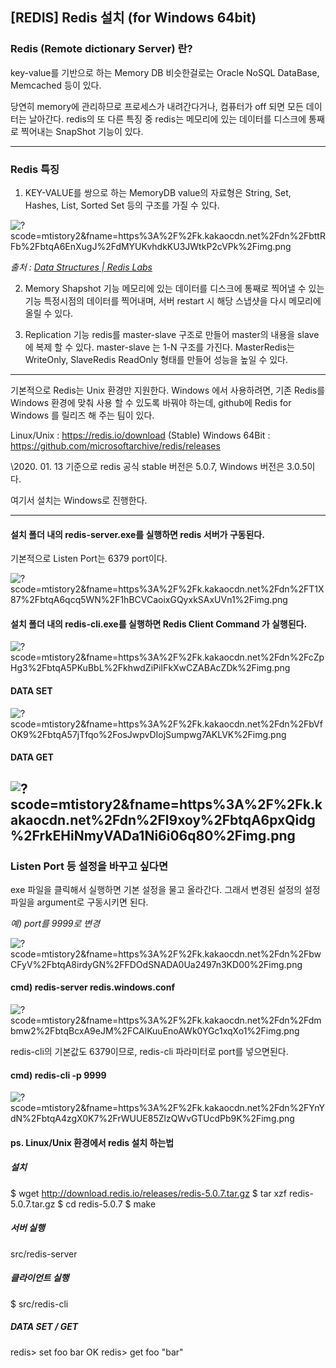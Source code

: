 ## [REDIS] Redis 설치 (for Windows 64bit)

### Redis (Remote dictionary Server) 란?
 key-value를 기반으로 하는 Memory DB
비슷한걸로는 Oracle NoSQL DataBase, Memcached 등이 있다.

당연히 memory에 관리하므로 프로세스가 내려간다거나, 컴퓨터가 off 되면 모든 데이터는 날아간다.
redis의 또 다른 특징 중 redis는 메모리에 있는 데이터를 디스크에 통째로 찍어내는 SnapShot 기능이 있다.

---
### Redis 특징

1. KEY-VALUE를 쌍으로 하는 MemoryDB
value의 자료형은 String, Set, Hashes, List, Sorted Set 등의 구조를 가질 수 있다.

![?scode=mtistory2&fname=https%3A%2F%2Fk.kakaocdn.net%2Fdn%2FbttRFb%2FbtqA6EnXugJ%2FdMYUKvhdkKU3JWtkP2cVPk%2Fimg.png](https://img1.daumcdn.net/thumb/R1280x0/?scode=mtistory2&fname=https%3A%2F%2Fk.kakaocdn.net%2Fdn%2FbttRFb%2FbtqA6EnXugJ%2FdMYUKvhdkKU3JWtkP2cVPk%2Fimg.png)

*출처 : [Data Structures \| Redis Labs](https://redislabs.com/redis-enterprise/data-structures/)*

2. Memory Shapshot 기능
메모리에 있는 데이터를 디스크에 통째로 찍어낼 수 있는 기능
특정시점의 데이터를 찍어내며, 서버 restart 시 해당 스냅샷을 다시 메모리에 올릴 수 있다.

3. Replication 기능
redis를 master-slave 구조로 만들어 master의 내용을 slave에 복제 할 수 있다.
master-slave 는 1-N 구조를 가진다.
MasterRedis는 WriteOnly, SlaveRedis ReadOnly 형태를 만들어 성능을 높일 수 있다.

---

기본적으로 Redis는 Unix 환경만 지원한다.
Windows 에서 사용하려면, 기존 Redis를 Windows 환경에 맞춰 사용 할 수 있도록 바꿔야 하는데, github에 Redis for Windows 를 릴리즈 해 주는 팀이 있다.

Linux/Unix : https://redis.io/download (Stable)
Windows 64Bit : https://github.com/microsoftarchive/redis/releases

\2020. 01. 13 기준으로 redis 공식 stable 버전은 5.0.7, Windows 버전은 3.0.5이다.

여기서 설치는 Windows로 진행한다.

---

#### 설치 폴더 내의 redis-server.exe를 실행하면 redis 서버가 구동된다.
기본적으로 Listen Port는 6379 port이다.

![?scode=mtistory2&fname=https%3A%2F%2Fk.kakaocdn.net%2Fdn%2FT1X87%2FbtqA6qcq5WN%2F1hBCVCaoixGQyxkSAxUVn1%2Fimg.png](https://img1.daumcdn.net/thumb/R1280x0/?scode=mtistory2&fname=https%3A%2F%2Fk.kakaocdn.net%2Fdn%2FT1X87%2FbtqA6qcq5WN%2F1hBCVCaoixGQyxkSAxUVn1%2Fimg.png)

#### 설치 폴더 내의 redis-cli.exe를 실행하면 Redis Client Command 가 실행된다.

![?scode=mtistory2&fname=https%3A%2F%2Fk.kakaocdn.net%2Fdn%2FcZpHg3%2FbtqA5PKuBbL%2FkhwdZiPiIFkXwCZABAcZDk%2Fimg.png](https://img1.daumcdn.net/thumb/R1280x0/?scode=mtistory2&fname=https%3A%2F%2Fk.kakaocdn.net%2Fdn%2FcZpHg3%2FbtqA5PKuBbL%2FkhwdZiPiIFkXwCZABAcZDk%2Fimg.png)

#### DATA SET

![?scode=mtistory2&fname=https%3A%2F%2Fk.kakaocdn.net%2Fdn%2FbVfOK9%2FbtqA57jTfqo%2FosJwpvDIojSumpwg7AKLVK%2Fimg.png](https://img1.daumcdn.net/thumb/R1280x0/?scode=mtistory2&fname=https%3A%2F%2Fk.kakaocdn.net%2Fdn%2FbVfOK9%2FbtqA57jTfqo%2FosJwpvDIojSumpwg7AKLVK%2Fimg.png)


#### DATA GET
![?scode=mtistory2&fname=https%3A%2F%2Fk.kakaocdn.net%2Fdn%2Fl9xoy%2FbtqA6pxQidg%2FrkEHiNmyVADa1Ni6i06q80%2Fimg.png](https://img1.daumcdn.net/thumb/R1280x0/?scode=mtistory2&fname=https%3A%2F%2Fk.kakaocdn.net%2Fdn%2Fl9xoy%2FbtqA6pxQidg%2FrkEHiNmyVADa1Ni6i06q80%2Fimg.png)
---


### Listen Port 등 설정을 바꾸고 싶다면
exe 파일을 클릭해서 실행하면 기본 설정을 물고 올라간다. 그래서 변경된 설정의 설정파일을 argument로 구동시키면 된다.

*예) port를 9999로 변경*

![?scode=mtistory2&fname=https%3A%2F%2Fk.kakaocdn.net%2Fdn%2FbwCFyV%2FbtqA8irdyGN%2FFDOdSNADA0Ua2497n3KD00%2Fimg.png](https://img1.daumcdn.net/thumb/R1280x0/?scode=mtistory2&fname=https%3A%2F%2Fk.kakaocdn.net%2Fdn%2FbwCFyV%2FbtqA8irdyGN%2FFDOdSNADA0Ua2497n3KD00%2Fimg.png)

#### cmd) redis-server redis.windows.conf

![?scode=mtistory2&fname=https%3A%2F%2Fk.kakaocdn.net%2Fdn%2Fdmbmw2%2FbtqBcxA9eJM%2FCAlKuuEnoAWk0YGc1xqXo1%2Fimg.png](https://img1.daumcdn.net/thumb/R1280x0/?scode=mtistory2&fname=https%3A%2F%2Fk.kakaocdn.net%2Fdn%2Fdmbmw2%2FbtqBcxA9eJM%2FCAlKuuEnoAWk0YGc1xqXo1%2Fimg.png)

redis-cli의 기본값도 6379이므로, redis-cli 파라미터로 port를 넣으면된다.
#### cmd) redis-cli -p 9999

![?scode=mtistory2&fname=https%3A%2F%2Fk.kakaocdn.net%2Fdn%2FYnYdN%2FbtqA4zgX0K7%2FrWUUE85ZlzQWvGTUcdPb9K%2Fimg.png](https://img1.daumcdn.net/thumb/R1280x0/?scode=mtistory2&fname=https%3A%2F%2Fk.kakaocdn.net%2Fdn%2FYnYdN%2FbtqA4zgX0K7%2FrWUUE85ZlzQWvGTUcdPb9K%2Fimg.png)

#### ps. Linux/Unix 환경에서 redis 설치 하는법

##### 설치
$ wget http://download.redis.io/releases/redis-5.0.7.tar.gz
$ tar xzf redis-5.0.7.tar.gz
$ cd redis-5.0.7
$ make

##### 서버 실행
src/redis-server

##### 클라이언트 실행
$ src/redis-cli

##### DATA SET / GET
redis> set foo bar
OK
redis> get foo
"bar"

